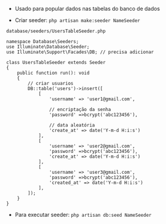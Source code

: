 - Usado para popular dados nas tabelas do banco de dados

- Criar seeder:
	`php artisan make:seeder NameSeeder`


```
database/seeders/UsersTableSeeder.php

namespace Database\Seeders;
use Illuminate\Database\Seeder;
use Illuminate\Support\Facades\DB; // precisa adicionar

class UsersTableSeeder extends Seeder
{
    public function run(): void
    {
        // criar usuarios
        DB::table('users')->insert([
            [
                'username' => 'user1@gmail.com',
                
                // encriptação da senha
                'password' =>bcrypt('abc123456'),
                
                // data aleatória
                'create_at' => date('Y-m-d H:i:s')
            ],
            [
                'username' => 'user2@gmail.com',
                'password' =>bcrypt('abc123456'),
                'create_at' => date('Y-m-d H:i:s')
            ],
            [
                'username' => 'user3@gmail.com',
                'password' =>bcrypt('abc123456'),
                'created_at' => date('Y-m-d H:i:s')
            ],
        ]);
    }
}
```

- Para executar seeder:
	`php artisan db:seed NameSeeder`